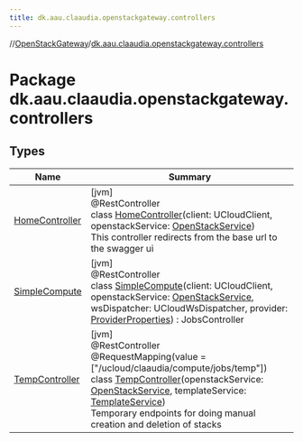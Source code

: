 ```yaml
---
title: dk.aau.claaudia.openstackgateway.controllers
---
```

//[OpenStackGateway](../../index.html)/[dk.aau.claaudia.openstackgateway.controllers](index.html)



# Package dk.aau.claaudia.openstackgateway.controllers



## Types


| Name | Summary |
|---|---|
| [HomeController](-home-controller/index.html) | [jvm]<br>@RestController<br>class [HomeController](-home-controller/index.html)(client: UCloudClient, openstackService: [OpenStackService](../dk.aau.claaudia.openstackgateway.services/-open-stack-service/index.html))<br>This controller redirects from the base url to the swagger ui |
| [SimpleCompute](-simple-compute/index.html) | [jvm]<br>@RestController<br>class [SimpleCompute](-simple-compute/index.html)(client: UCloudClient, openstackService: [OpenStackService](../dk.aau.claaudia.openstackgateway.services/-open-stack-service/index.html), wsDispatcher: UCloudWsDispatcher, provider: [ProviderProperties](../dk.aau.claaudia.openstackgateway.config/-provider-properties/index.html)) : JobsController |
| [TempController](-temp-controller/index.html) | [jvm]<br>@RestController<br>@RequestMapping(value = ["/ucloud/claaudia/compute/jobs/temp"])<br>class [TempController](-temp-controller/index.html)(openstackService: [OpenStackService](../dk.aau.claaudia.openstackgateway.services/-open-stack-service/index.html), templateService: [TemplateService](../dk.aau.claaudia.openstackgateway.services/-template-service/index.html))<br>Temporary endpoints for doing manual creation and deletion of stacks |

